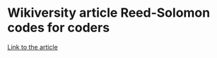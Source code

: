 # Wikiversity article Reed-Solomon codes for coders

[Link to the article](https://en.wikiversity.org/wiki/Reed%E2%80%93Solomon_codes_for_coders)
